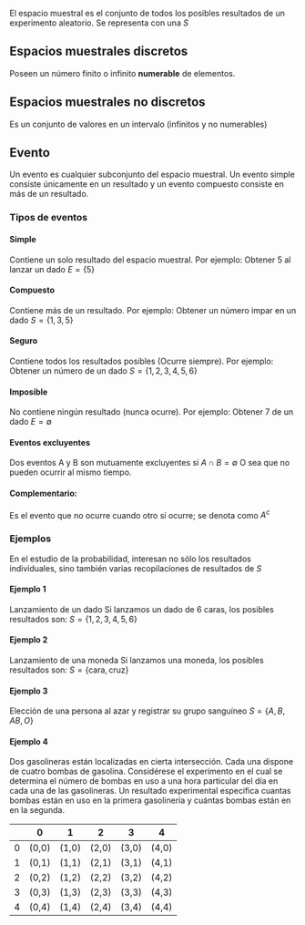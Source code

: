 El espacio muestral es el conjunto de todos los posibles resultados de un experimento aleatorio. Se  representa con una $S$

## Espacios muestrales discretos
Poseen un número finito o infinito **numerable** de elementos.

## Espacios muestrales no discretos
Es un conjunto de valores en un intervalo (infinitos y no numerables)

## Evento
Un evento es cualquier subconjunto del espacio muestral. 
Un evento simple consiste únicamente en un resultado y un evento compuesto consiste en más de un resultado.
### Tipos de eventos
#### Simple
Contiene un solo resultado del espacio muestral. Por ejemplo:
Obtener 5 al lanzar un dado $E=\{5\}$
#### Compuesto
Contiene más de un resultado. Por ejemplo:
Obtener un número impar en un dado $S=\{1,3,5\}$
#### Seguro
Contiene todos los resultados posibles (Ocurre siempre). Por ejemplo:
Obtener un número de un dado $S=\{1,2,3,4,5,6\}$
#### Imposible
No contiene ningún resultado (nunca ocurre). Por ejemplo:
Obtener 7 de un dado $E=\emptyset$
#### Eventos excluyentes
Dos eventos A y B son mutuamente excluyentes si $A \cap B=\emptyset$
O sea que no pueden ocurrir al mismo tiempo.
#### Complementario:
Es el evento que no ocurre cuando otro sí ocurre; se denota como $A^{c}$
### Ejemplos
En el estudio de la probabilidad, interesan no sólo los resultados individuales, sino también varias recopilaciones de resultados de $S$
#### Ejemplo 1
Lanzamiento de un dado
Si lanzamos un dado de 6 caras, los posibles resultados son:
$S=\{1,2,3,4,5,6\}$
#### Ejemplo 2
Lanzamiento de una moneda
Si lanzamos una moneda, los posibles resultados son:
$S=\{\text{cara},\text{cruz}\}$
#### Ejemplo 3
Elección de una persona al azar y registrar su grupo sanguíneo
$S=\{A,B,AB,O\}$
#### Ejemplo 4
Dos gasolineras están localizadas en cierta intersección. Cada una dispone de cuatro bombas de gasolina. Considérese el experimento en el cual se determina el número de bombas en uso a una hora particular del día en cada una de las gasolineras. Un resultado experimental especifica cuantas bombas están en uso en la primera gasolinería y cuántas bombas están en en la segunda.

|     | 0     | 1     | 2     | 3     | 4     |
| --- | ----- | ----- | ----- | ----- | ----- |
| 0   | (0,0) | (1,0) | (2,0) | (3,0) | (4,0) |
| 1   | (0,1) | (1,1) | (2,1) | (3,1) | (4,1) |
| 2   | (0,2) | (1,2) | (2,2) | (3,2) | (4,2) |
| 3   | (0,3) | (1,3) | (2,3) | (3,3) | (4,3) |
| 4   | (0,4) | (1,4) | (2,4) | (3,4) | (4,4) |


